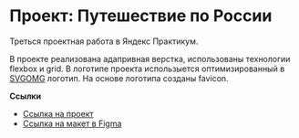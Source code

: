 # Проект: Путешествие по России

Треться проектная работа в Яндекс Практикум.

В проекте реализована адапривная верстка, использованы технологии flexbox и grid.
В логотипе проекта использыется оптимизированный в [SVGOMG](https://jakearchibald.github.io/svgomg/) логотип.
На основе логотипа созданы favicon.

**Ссылки**
* [Ссылка на проект](https://dyakovlevich.github.io/russian-travel/)
* [Ссылка на макет в Figma](https://www.figma.com/file/5S2WSbEFL6awjVWJ0NWL8Q/Sprint-3_-Russia-_-desktop-mobile?node-id=28503%3A0)